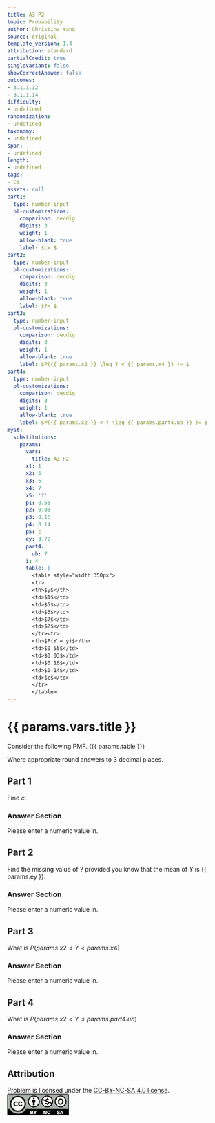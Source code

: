 ```yaml
---
title: A3 P2
topic: Probability
author: Christina Yang
source: original
template_version: 1.4
attribution: standard
partialCredit: true
singleVariant: false
showCorrectAnswer: false
outcomes:
- 3.1.1.12
- 3.1.1.14
difficulty:
- undefined
randomization:
- undefined
taxonomy:
- undefined
span:
- undefined
length:
- undefined
tags:
- CY
assets: null
part1:
  type: number-input
  pl-customizations:
    comparison: decdig
    digits: 3
    weight: 1
    allow-blank: true
    label: $c= $
part2:
  type: number-input
  pl-customizations:
    comparison: decdig
    digits: 3
    weight: 1
    allow-blank: true
    label: $?= $
part3:
  type: number-input
  pl-customizations:
    comparison: decdig
    digits: 3
    weight: 1
    allow-blank: true
    label: $P({{ params.x2 }} \leq Y < {{ params.x4 }} )= $
part4:
  type: number-input
  pl-customizations:
    comparison: decdig
    digits: 3
    weight: 1
    allow-blank: true
    label: $P({{ params.x2 }} < Y \leq {{ params.part4.ub }} )= $
myst:
  substitutions:
    params:
      vars:
        title: A3 P2
      x1: 1
      x2: 5
      x3: 6
      x4: 7
      x5: '?'
      p1: 0.55
      p2: 0.03
      p3: 0.16
      p4: 0.14
      p5: c
      ey: 3.72
      part4:
        ub: 7
      i: 4
      table: |-
        <table style="width:350px">
        <tr>
        <th>$y$</th>
        <td>$1$</td>
        <td>$5$</td>
        <td>$6$</td>
        <td>$7$</td>
        <td>$?$</td>
        </tr><tr>
        <th>$P(Y = y)$</th>
        <td>$0.55$</td>
        <td>$0.03$</td>
        <td>$0.16$</td>
        <td>$0.14$</td>
        <td>$c$</td>
        </tr>
        </table>
---
```

# {{ params.vars.title }}
Consider the following PMF.
{{{ params.table }}}

Where appropriate round answers to 3 decimal places.

## Part 1

Find $c$.

### Answer Section

Please enter a numeric value in.

## Part 2

Find the missing value of ? provided you know that the mean of $Y$ is {{ params.ey }}.

### Answer Section

Please enter a numeric value in.

## Part 3

What is $P({{ params.x2 }} \leq Y \lt {{ params.x4 }} )$

### Answer Section

Please enter a numeric value in.

## Part 4

What is $P({{ params.x2 }} \lt Y \leq {{ params.part4.ub }} )$

### Answer Section

Please enter a numeric value in.

## Attribution

Problem is licensed under the [CC-BY-NC-SA 4.0 license](https://creativecommons.org/licenses/by-nc-sa/4.0/).<br> ![The Creative Commons 4.0 license requiring attribution-BY, non-commercial-NC, and share-alike-SA license.](https://raw.githubusercontent.com/firasm/bits/master/by-nc-sa.png)